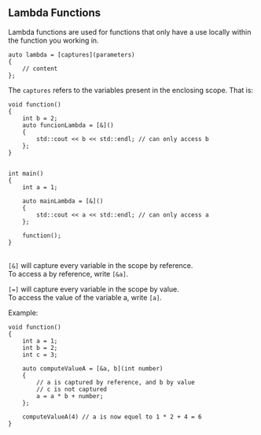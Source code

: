 ## Lambda Functions
Lambda functions are used for functions that only have a use locally within the function you working in.

```
auto lambda = [captures](parameters)
{
    // content
};
```

The ``captures`` refers to the variables present in the enclosing scope. That is:
```
void function()
{
    int b = 2;
    auto funcionLambda = [&]()
    {
        std::cout << b << std::endl; // can only access b
    };
}


int main()
{
    int a = 1;

    auto mainLambda = [&]()
    {
        std::cout << a << std::endl; // can only access a
    };

    function();
}
```

<br>``[&]`` will capture every variable in the scope by reference.<br>To access a by reference, write ``[&a]``.

``[=]`` will capture every variable in the scope by value.
<br>To access the value of the variable a, write ``[a]``.

Example:
```
void function()
{
    int a = 1;
    int b = 2;
    int c = 3;

    auto computeValueA = [&a, b](int number)
    {
        // a is captured by reference, and b by value
        // c is not captured
        a = a * b + number;
    };

    computeValueA(4) // a is now equel to 1 * 2 + 4 = 6
}
```
